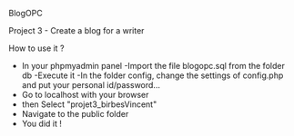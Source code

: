 BlogOPC

Project 3 - Create a blog for a writer

How to use it ?
- In your phpmyadmin panel
    -Import the file blogopc.sql from the folder db
    -Execute it
    -In the folder config, change the settings of config.php and put your personal id/password...
- Go to localhost with your browser
- then Select "projet3_birbesVincent"
- Navigate to the public folder
- You did it !
